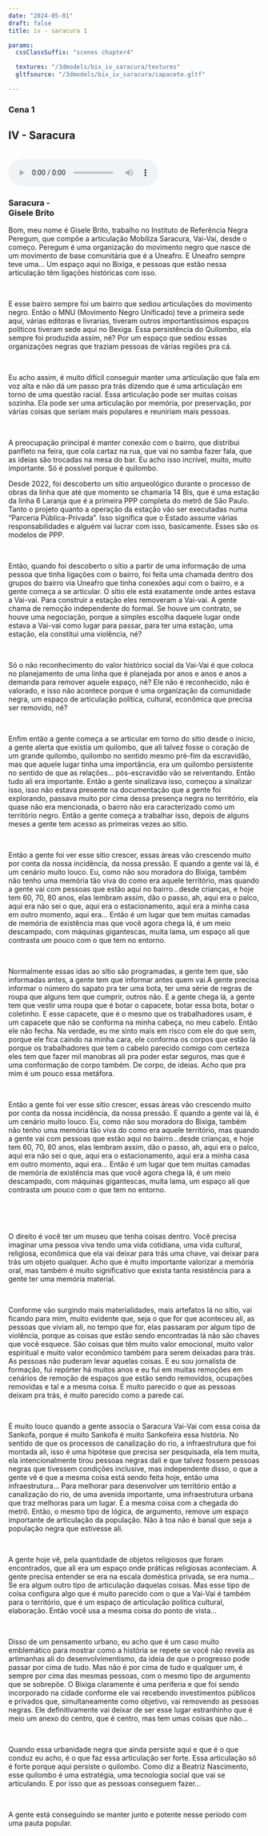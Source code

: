 ```yaml
---
date: "2024-05-01"
draft: false
title: iv - saracura 1

params:
  cssClassSuffix: "scenes chapter4"

  textures: "/3dmodels/bix_iv_saracura/textures"
  gltfsource: "/3dmodels/bix_iv_saracura/capacete.gltf"

---
```

### Cena 1
## IV - Saracura 
<canvas id="c"></canvas>
<br>
<audio controls class="">
    <source src="/audio/SUB_TEXTO.m4a"> type="audio/mpeg">Your browser does not support the audio element.
</audio>
<h3>Saracura -<br>Gisele Brito</h3>
<p>Bom, meu nome é Gisele Brito, trabalho no Instituto de Referência Negra Peregum, que compõe a articulação Mobiliza Saracura, Vai-Vai, desde o começo. Peregum é uma organização do movimento negro que nasce de um movimento de base comunitária que é a Uneafro. E Uneafro sempre teve uma... Um espaço aqui no Bixiga, e pessoas que estão nessa articulação têm ligações históricas com isso.</p><br>

<p>E esse bairro sempre foi um bairro que sediou articulações do movimento negro. Então o MNU (Movimento Negro Unificado) teve a primeira sede aqui, várias editoras e livrarias, tiveram outros importantíssimos espaços políticos tiveram sede aqui no Bexiga. Essa persistência do Quilombo, ela sempre foi produzida assim, né? Por um espaço que sediou essas organizações negras que traziam pessoas de várias regiões pra cá.</p><br>

<p>Eu acho assim, é muito difícil conseguir manter uma articulação que fala em voz alta e não dá um passo pra trás dizendo que é uma articulação em torno de uma questão racial. Essa articulação pode ser muitas coisas sozinha. Ela pode ser uma articulação por memória, por preservação, por várias coisas que seriam mais populares e reuniriam mais pessoas.</p><br>

<p>A preocupação principal é manter conexão com o bairro, que distribui panfleto na feira, que cola cartaz na rua, que vai no samba fazer fala, que as ideias são trocadas na mesa do bar. Eu acho isso incrível, muito, muito importante. Só é possível porque é quilombo.<br>

Desde 2022, foi descoberto um sítio arqueológico durante o processo de obras da linha que até que momento se chamaria 14 Bis, que é uma estação da linha 6 Laranja que é a primeira PPP completa do metrô de São Paulo. Tanto o projeto quanto a operação da estação vão ser executadas numa “Parceria Pública-Privada”. Isso significa que o Estado assume várias responsabilidades e alguém vai lucrar com isso, basicamente. Esses são os modelos de PPP.</p><br>

<p>Então, quando foi descoberto o sítio a partir de uma informação de uma pessoa que tinha ligações com o bairro, foi feita uma chamada dentro dos grupos do bairro via Uneafro que tinha conexões aqui com o bairro, e a gente começa a se articular. O sítio ele está exatamente onde antes estava a Vai-vai. Para construir a estação eles removeram a Vai-vai. A gente chama de remoção independente do formal. Se houve um contrato, se houve uma negociação, porque a simples escolha daquele lugar onde estava a Vai-vai como lugar para passar, para ter uma estação, uma estação, ela constitui uma violência, né?</p><br>

<p>Só o não reconhecimento do valor histórico social da Vai-Vai é que coloca no planejamento de uma linha que é planejada por anos e anos e anos a demanda para remover aquele espaço, né? Ele não é reconhecido, não é valorado, e isso não acontece porque é uma organização da comunidade negra, um espaço de articulação política, cultural, econômica que precisa ser removido, né?</p><br>

<p>Enfim então a gente começa a se articular em torno do sítio desde o início, a gente alerta que existia um quilombo, que ali talvez fosse o coração de um grande quilombo, quilombo no sentido mesmo pré-fim da escravidão, mas que aquele lugar tinha uma importância, era um quilombo persistente no sentido de que as relações… pós-escravidão vão se reiventando. Então tudo ali era importante. Então a gente sinalizava isso, começou a sinalizar isso, isso não estava presente na documentação que a gente foi explorando, passava muito por cima dessa presença negra no território, ela quase não era mencionada, o bairro não era caracterizado como um território negro. Então a gente começa a trabalhar isso, depois de alguns meses a gente tem acesso as primeiras vezes ao sítio.</p><br>

<p>Então a gente foi ver esse sítio crescer, essas áreas vão crescendo muito por conta da nossa incidência, da nossa pressão. E quando a gente vai lá, é um cenário muito louco. Eu, como não sou moradora do Bixiga, também não tenho uma memória tão viva do como era aquele território, mas quando a gente vai com pessoas que estão aqui no bairro...desde crianças, e hoje tem 60, 70, 80 anos, elas lembram assim, dão o passo, ah, aqui era o palco, aqui era não sei o que, aqui era o estacionamento, aqui era a minha casa em outro momento, aqui era... Então é um lugar que tem muitas camadas de memória de existência mas que você agora chega lá, é um meio descampado, com máquinas gigantescas, muita lama, um espaço ali que contrasta um pouco com o que tem no entorno.</p><br>

<p>Normalmente essas idas ao sítio são programadas, a gente tem que, são informadas antes, a gente tem que informar antes quem vai.A gente precisa informar o número do sapato pra ter uma bota, ter uma série de regras de roupa que alguns tem que cumprir, outros não. E a gente chega lá, a gente tem que vestir uma roupa que é botar o capacete, botar essa bota, botar o coletinho. E esse capacete, que é o mesmo que os trabalhadores usam, é um capacete que não se conforma na minha cabeça, no meu cabelo. Então ele não fecha. Na verdade, eu me sinto mais em risco com ele do que sem, porque ele fica caindo na minha cara, ele conforma os corpos que estão lá porque os trabalhadores que tem o cabelo parecido comigo com certeza eles tem que fazer mil manobras ali pra poder estar seguros, mas que é uma conformação de corpo também. De corpo, de ideias. Acho que pra mim é um pouco essa metáfora.</p><br> 

<p><p>Então a gente foi ver esse sítio crescer, essas áreas vão crescendo muito por conta da nossa incidência, da nossa pressão. E quando a gente vai lá, é um cenário muito louco. Eu, como não sou moradora do Bixiga, também não tenho uma memória tão viva do como era aquele território, mas quando a gente vai com pessoas que estão aqui no bairro...desde crianças, e hoje tem 60, 70, 80 anos, elas lembram assim, dão o passo, ah, aqui era o palco, aqui era não sei o que, aqui era o estacionamento, aqui era a minha casa em outro momento, aqui era... Então é um lugar que tem muitas camadas de memória de existência mas que você agora chega lá, é um meio descampado, com máquinas gigantescas, muita lama, um espaço ali que contrasta um pouco com o que tem no entorno.</p><br>
</p><br>

<p>O direito é você ter um museu que tenha coisas dentro. Você precisa imaginar uma pessoa viva tendo uma vida cotidiana, uma vida cultural, religiosa, econômica que ela vai deixar para trás uma chave, vai deixar para trás um objeto qualquer. Acho que é muito importante valorizar a memória oral, mas também é muito significativo que exista tanta resistência para a gente ter uma memória material.</p><br>

<p>Conforme vão surgindo mais materialidades, mais artefatos lá no sítio, vai ficando para mim, muito evidente que, seja o que for que aconteceu ali, as pessoas que viviam ali, no tempo que for, elas passaram por algum tipo de violência, porque as coisas que estão sendo encontradas lá não são chaves que você esquece. São coisas que têm muito valor emocional, muito valor espiritual e muito valor econômico também para serem deixadas para trás. As pessoas não puderam levar aquelas coisas. E eu sou jornalista de formação, fui repórter há muitos anos e eu fui em muitas remoções em cenários de remoção de espaços que estão sendo removidos, ocupações removidas e tal e a mesma coisa. É muito parecido o que as pessoas deixam pra trás, é muito parecido como a parede cai.</p><br>

<p>É muito louco quando a gente associa o Saracura Vai-Vai com essa coisa da Sankofa, porque é muito Sankofa é muito Sankofeira essa história. No sentido de que os processos de canalização do rio, a infraestrutura que foi montada ali, isso é uma hipótese que precisa ser pesquisada, ela tem muita, ela intencionalmente tirou pessoas negras dali e que talvez fossem pessoas negras que tivessem condições inclusive, mas independente disso, o que a gente vê é que a mesma coisa está sendo feita hoje, então uma infraestrutura… Para melhorar para desenvolver um território então a canalização do rio, de uma avenida importante, uma infraestrutura urbana que traz melhoras para um lugar. É a mesma coisa com a chegada do metrô. Então, o mesmo tipo de lógica, de argumento, remove um espaço importante de articulação da população. Não à toa não é banal que seja a população negra que estivesse ali.</p><br>

<p>A gente hoje vê, pela quantidade de objetos religiosos que foram encontrados, que ali era um espaço onde práticas religiosas aconteciam. A gente precisa entender se era na escala doméstica privada, se era numa... Se era algum outro tipo de articulação daquelas coisas. Mas esse tipo de coisa configura algo que é muito parecido com o que a Vai-Vai é também para o território, que é um espaço de articulação política cultural, elaboração. Então você usa a mesma coisa do ponto de vista...</p><br>

<p>Disso de um pensamento urbano, eu acho que é um caso muito emblemático para mostrar como a história se repete se você não revela as artimanhas ali do desenvolvimentismo, da ideia de que o progresso pode passar por cima de tudo. Mas não é por cima de tudo e qualquer um, é sempre por cima das mesmas pessoas, com o mesmo tipo de argumento que se sobrepõe. O Bixiga claramente é uma periferia e que foi sendo incorporado na cidade conforme ele vai recebendo investimentos públicos e privados que, simultaneamente como objetivo, vai removendo as pessoas negras. Ele definitivamente vai deixar de ser esse lugar estranhinho que é meio um anexo do centro, que é centro, mas tem umas coisas que não...
</p><br>

<p>Quando essa urbanidade negra que ainda persiste aqui e que é o que conduz eu acho, é o que faz essa articulação ser forte. Essa articulação só é forte porque aqui persiste o quilombo. Como diz a Beatriz Nascimento, esse quilombo é uma estratégia, uma tecnologia social que vai se articulando. E por isso que as pessoas conseguem fazer...</p><br>

<p>A gente está conseguindo se manter junto e potente nesse período com uma pauta popular.</p><br>